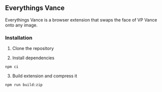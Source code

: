 ## Everythings Vance

Everythings Vance is a browser extension that swaps the face of VP Vance onto any image.

### Installation

1. Clone the repository

2. Install dependencies

```
npm ci
```

3. Build extension and compress it

```
npm run build:zip
```